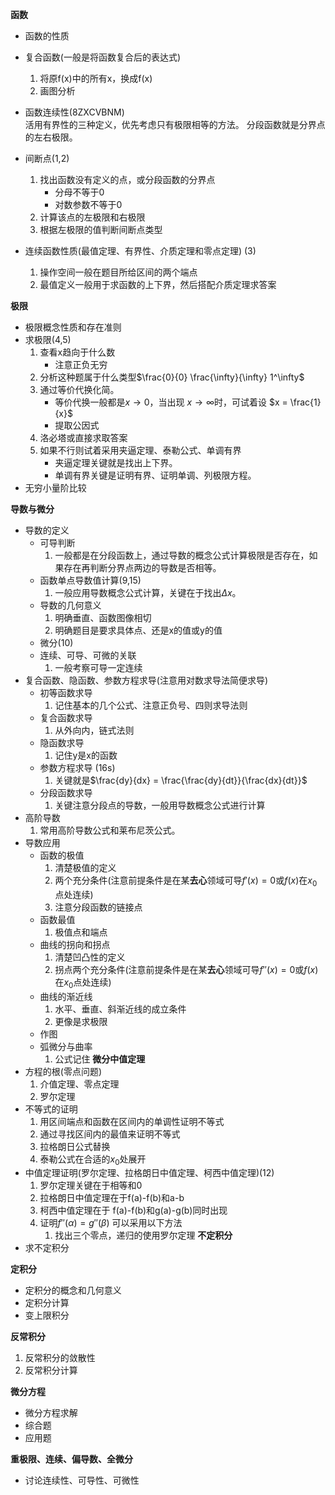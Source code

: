 **函数**  
- 函数的性质  
- 复合函数(一般是将函数复合后的表达式)  
  1. 将原f(x)中的所有x，换成f(x)
  2. 画图分析
- 函数连续性(8ZXCVBNM)  
活用有界性的三种定义，优先考虑只有极限相等的方法。
分段函数就是分界点的左右极限。
- 间断点(1,2)  
  1. 找出函数没有定义的点，或分段函数的分界点  
     - 分母不等于0
     - 对数参数不等于0
  2. 计算该点的左极限和右极限
  3. 根据左极限的值判断间断点类型 


- 连续函数性质(最值定理、有界性、介质定理和零点定理) (3)  
    1. 操作空间一般在题目所给区间的两个端点
    2. 最值定义一般用于求函数的上下界，然后搭配介质定理求答案


**极限**  
- 极限概念性质和存在准则
- 求极限(4,5)   
    1. 查看x趋向于什么数
        - 注意正负无穷
    2. 分析这种题属于什么类型$\frac{0}{0} \frac{\infty}{\infty} 1^\infty$
    3. 通过等价代换化简。
       - 等价代换一般都是$x \rightarrow 0$，当出现 $x\rightarrow\infty$时，可试着设 $x = \frac{1}{x}$ 
       - 提取公因式
    4. 洛必塔或直接求取答案
    5. 如果不行则试着采用夹逼定理、泰勒公式、单调有界  
        - 夹逼定理关键就是找出上下界。 
        - 单调有界关键是证明有界、证明单调、列极限方程。 
- 无穷小量阶比较 


**导数与微分**  
- 导数的定义  
    - 可导判断  
      1. 一般都是在分段函数上，通过导数的概念公式计算极限是否存在，如果存在再判断分界点两边的导数是否相等。
    - 函数单点导数值计算(9,15)  
      1.  一般应用导数概念公式计算，关键在于找出$\Delta x$。
    - 导数的几何意义  
      1.  明确垂直、函数图像相切
      2.  明确题目是要求具体点、还是x的值或y的值  
    - 微分(10)  
    - 连续、可导、可微的关联  
      1. 一般考察可导一定连续  
- 复合函数、隐函数、参数方程求导(注意用对数求导法简便求导)  
  - 初等函数求导  
    1. 记住基本的几个公式、注意正负号、四则求导法则  
  - 复合函数求导  
    1. 从外向内，链式法则  
  - 隐函数求导  
    1. 记住y是x的函数  
  - 参数方程求导 (16s) 
    1. 关键就是$\frac{dy}{dx} = \frac{\frac{dy}{dt}}{\frac{dx}{dt}}$  
  - 分段函数求导  
    1. 关键注意分段点的导数，一般用导数概念公式进行计算
- 高阶导数  
  1. 常用高阶导数公式和莱布尼茨公式。
- 导数应用
  - 函数的极值  
    1. 清楚极值的定义  
    2. 两个充分条件(注意前提条件是在某**去心**领域可导$f'(x) = 0$或$f(x)$在$x_0$点处连续)
    3. 注意分段函数的链接点
  - 函数最值  
    1. 极值点和端点
  - 曲线的拐向和拐点  
    1. 清楚凹凸性的定义
    2. 拐点两个充分条件(注意前提条件是在某**去心**领域可导$f''(x) = 0$或$f(x)$在$x_0$点处连续)
  - 曲线的渐近线  
    1. 水平、垂直、斜渐近线的成立条件
    2. 更像是求极限
  - 作图
  - 弧微分与曲率  
    1. 公式记住
**微分中值定理**  
- 方程的根(零点问题)  
  1. 介值定理、零点定理
  2. 罗尔定理
- 不等式的证明
  1. 用区间端点和函数在区间内的单调性证明不等式  
  2. 通过寻找区间内的最值来证明不等式
  3. 拉格朗日公式替换 
  4. 泰勒公式在合适的$x_0$处展开 
- 中值定理证明(罗尔定理、拉格朗日中值定理、柯西中值定理)(12)
  1.  罗尔定理关键在于相等和0
  2.  拉格朗日中值定理在于f(a)-f(b)和a-b
  3.  柯西中值定理在于 f(a)-f(b)和g(a)-g(b)同时出现
  4. 证明$f''(\alpha) = g''(\beta)$ 可以采用以下方法  
     1.  找出三个零点，递归的使用罗尔定理
**不定积分**  
- 求不定积分

**定积分**  
- 定积分的概念和几何意义
- 定积分计算
- 变上限积分

**反常积分**  
1. 反常积分的敛散性
2. 反常积分计算


**微分方程**  
- 微分方程求解
- 综合题
- 应用题

**重极限、连续、偏导数、全微分**  
- 讨论连续性、可导性、可微性